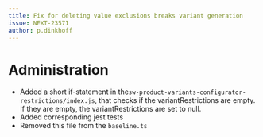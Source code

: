 ```yaml
---
title: Fix for deleting value exclusions breaks variant generation
issue: NEXT-23571
author: p.dinkhoff
---
```

# Administration
* Added a short if-statement in the`sw-product-variants-configurator-restrictions/index.js`, that checks if the variantRestrictions are empty. If they are empty, the variantRestrictions are set to null.
* Added corresponding jest tests
* Removed this file from the `baseline.ts`

